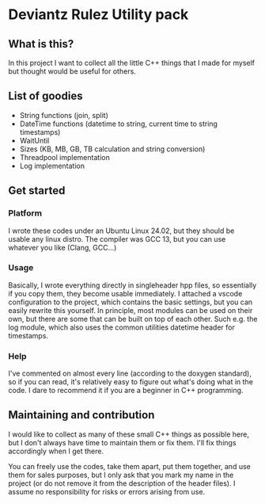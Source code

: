 # Deviantz Rulez Utility pack

## What is this?
In this project I want to collect all the little C++ things that I made for myself but thought would be useful for others.

## List of goodies
- String functions (join, split)
- DateTime functions (datetime to string, current time to string timestamps)
- WaitUntil
- Sizes (KB, MB, GB, TB calculation and string conversion)
- Threadpool implementation
- Log implementation
  
## Get started
### Platform

I wrote these codes under an Ubuntu Linux 24.02, but they should be usable any linux distro.
The compiler was GCC 13, but you can use whatever you like (Clang, GCC...)
### Usage

Basically, I wrote everything directly in singleheader hpp files, so essentially if you copy them, they become usable immediately.
I attached a vscode configuration to the project, which contains the basic settings, but you can easily rewrite this yourself.
In principle, most modules can be used on their own, but there are some that can be built on top of each other.
Such e.g. the log module, which also uses the common utilities datetime header for timestamps.

### Help
I've commented on almost every line (according to the doxygen standard), so if you can read, it's relatively easy to figure out what's doing what in the code. I dare to recommend it if you are a beginner in C++ programming.

## Maintaining and contribution

I would like to collect as many of these small C++ things as possible here, but I don't always have time to maintain them or fix them. I'll fix things accordingly when I get there.

You can freely use the codes, take them apart, put them together, and use them for sales purposes, but I only ask that you mark my name in the project (or do not remove it from the description of the header files). I assume no responsibility for risks or errors arising from use.
